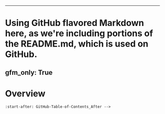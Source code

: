 -------
# Using GitHub flavored Markdown here, as we're including portions of the README.md, which is used on GitHub.
gfm_only: True
-------

# Overview

```{include} ../../README.md
:start-after: GitHub-Table-of-Contents_After -->
```
